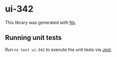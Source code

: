 # ui-342

This library was generated with [Nx](https://nx.dev).

## Running unit tests

Run `nx test ui-342` to execute the unit tests via [Jest](https://jestjs.io).
